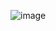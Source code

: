 ![image](https://github.com/ayushgupta4002/AyushCLI/assets/66496371/abd0cccc-d19e-42d9-8c85-ed4290b3c625)
 
 
